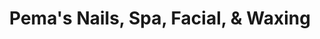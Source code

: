 ---
title: "Pema's Nails, Spa, Facial, & Waxing"
url: /chehalis/pemas-nails-spa-facial-and-waxing/
shop: beauty
---